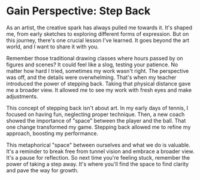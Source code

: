 # Gain Perspective: Step Back
As an artist, the creative spark has always pulled me towards it. It's shaped me, from early sketches to exploring different forms of expression. But on this journey, there's one crucial lesson I've learned. It goes beyond the art world, and I want to share it with you.

Remember those traditional drawing classes where hours passed by on figures and scenes? It could feel like a slog, testing your patience. No matter how hard I tried, sometimes my work wasn't right. The perspective was off, and the details were overwhelming. That's when my teacher introduced the power of stepping back. Taking that physical distance gave me a broader view. It allowed me to see my work with fresh eyes and make adjustments.

This concept of stepping back isn't about art. In my early days of tennis, I focused on having fun, neglecting proper technique. Then, a new coach showed the importance of "space" between the player and the ball. That one change transformed my game. Stepping back allowed me to refine my approach, boosting my performance.

This metaphorical "space" between ourselves and what we do is valuable. It's a reminder to break free from tunnel vision and embrace a broader view. It's a pause for reflection. So next time you're feeling stuck, remember the power of taking a step away. It's where you'll find the space to find clarity and pave the way for growth.


